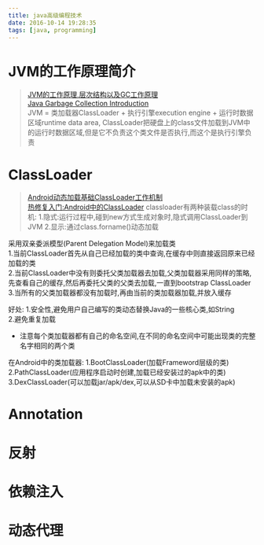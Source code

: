 ```yaml
---
title: java高级编程技术
date: 2016-10-14 19:28:35
tags: [java, programming]
---
```


# JVM的工作原理简介
> [JVM的工作原理,层次结构以及GC工作原理](https://segmentfault.com/a/1190000002579346)  
> [Java Garbage Collection Introduction](http://javapapers.com/java/java-garbage-collection-introduction/)  
JVM = 类加载器ClassLoader + 执行引擎execution engine + 运行时数据区域runtime data area, ClassLoader把硬盘上的class文件加载到JVM中的运行时数据区域,但是它不负责这个类文件是否执行,而这个是执行引擎负责



# ClassLoader
> [Android动态加载基础ClassLoader工作机制](https://segmentfault.com/a/1190000004062880)  
> [热修复入门:Android中的ClassLoader](http://jaeger.itscoder.com/android/2016/08/27/android-classloader.html)
classloader有两种装载class的时机:
1.隐式:运行过程中,碰到new方式生成对象时,隐式调用ClassLoader到JVM
2.显示:通过class.forname()动态加载

采用双亲委派模型(Parent Delegation Model)来加载类  
1.当前ClassLoader首先从自己已经加载的类中查询,在缓存中则直接返回原来已经加载的类  
2.当前ClassLoader中没有则委托父类加载器去加载,父类加载器采用同样的策略,先查看自己的缓存,然后再委托父类的父类去加载,一直到bootstrap ClassLoader  
3.当所有的父类加载器都没有加载时,再由当前的类加载器加载,并放入缓存

好处:
1.安全性,避免用户自己编写的类动态替换Java的一些核心类,如String  
2.避免重复加载

* 注意每个类加载器都有自己的命名空间,在不同的命名空间中可能出现类的完整名字相同的两个类

在Android中的类加载器:
1.BootClassLoader(加载Frameword层级的类)  
2.PathClassLoader(应用程序启动时创建,加载已经安装过的apk中的类)  
3.DexClassLoader(可以加载jar/apk/dex,可以从SD卡中加载未安装的apk)  


# Annotation

# 反射

# 依赖注入

# 动态代理



